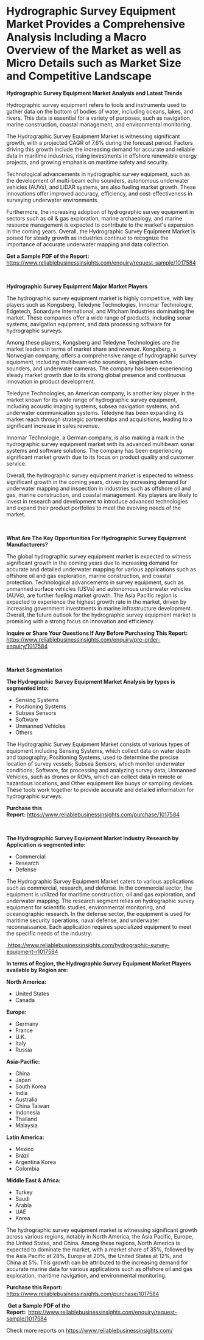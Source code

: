 <p><h1>Hydrographic Survey Equipment Market Provides a Comprehensive Analysis Including a Macro Overview of the Market as well as Micro Details such as Market Size and Competitive Landscape</h1></p><p><strong>Hydrographic Survey Equipment Market Analysis and Latest Trends</strong></p>
<p><p>Hydrographic survey equipment refers to tools and instruments used to gather data on the bottom of bodies of water, including oceans, lakes, and rivers. This data is essential for a variety of purposes, such as navigation, marine construction, coastal management, and environmental monitoring.</p><p>The Hydrographic Survey Equipment Market is witnessing significant growth, with a projected CAGR of 7.6% during the forecast period. Factors driving this growth include the increasing demand for accurate and reliable data in maritime industries, rising investments in offshore renewable energy projects, and growing emphasis on maritime safety and security.</p><p>Technological advancements in hydrographic survey equipment, such as the development of multi-beam echo sounders, autonomous underwater vehicles (AUVs), and LiDAR systems, are also fueling market growth. These innovations offer improved accuracy, efficiency, and cost-effectiveness in surveying underwater environments.</p><p>Furthermore, the increasing adoption of hydrographic survey equipment in sectors such as oil & gas exploration, marine archaeology, and marine resource management is expected to contribute to the market's expansion in the coming years. Overall, the Hydrographic Survey Equipment Market is poised for steady growth as industries continue to recognize the importance of accurate underwater mapping and data collection.</p></p>
<p><strong>Get a Sample PDF of the Report:&nbsp;</strong> <a href="https://www.reliablebusinessinsights.com/enquiry/request-sample/1017584">https://www.reliablebusinessinsights.com/enquiry/request-sample/1017584</a></p>
<p>&nbsp;</p>
<p><strong>Hydrographic Survey Equipment Major Market Players</strong></p>
<p><p>The hydrographic survey equipment market is highly competitive, with key players such as Kongsberg, Teledyne Technologies, Innomar Technologie, Edgetech, Sonardyne International, and Mitcham Industries dominating the market. These companies offer a wide range of products, including sonar systems, navigation equipment, and data processing software for hydrographic surveys.</p><p>Among these players, Kongsberg and Teledyne Technologies are the market leaders in terms of market share and revenue. Kongsberg, a Norwegian company, offers a comprehensive range of hydrographic survey equipment, including multibeam echo sounders, singlebeam echo sounders, and underwater cameras. The company has been experiencing steady market growth due to its strong global presence and continuous innovation in product development.</p><p>Teledyne Technologies, an American company, is another key player in the market known for its wide range of hydrographic survey equipment, including acoustic imaging systems, subsea navigation systems, and underwater communication systems. Teledyne has been expanding its market reach through strategic partnerships and acquisitions, leading to a significant increase in sales revenue.</p><p>Innomar Technologie, a German company, is also making a mark in the hydrographic survey equipment market with its advanced multibeam sonar systems and software solutions. The company has been experiencing significant market growth due to its focus on product quality and customer service.</p><p>Overall, the hydrographic survey equipment market is expected to witness significant growth in the coming years, driven by increasing demand for underwater mapping and inspection in industries such as offshore oil and gas, marine construction, and coastal management. Key players are likely to invest in research and development to introduce advanced technologies and expand their product portfolios to meet the evolving needs of the market.</p></p>
<p>&nbsp;</p>
<p><strong>What Are The Key Opportunities For Hydrographic Survey Equipment Manufacturers?</strong></p>
<p><p>The global hydrographic survey equipment market is expected to witness significant growth in the coming years due to increasing demand for accurate and detailed underwater mapping for various applications such as offshore oil and gas exploration, marine construction, and coastal protection. Technological advancements in survey equipment, such as unmanned surface vehicles (USVs) and autonomous underwater vehicles (AUVs), are further fueling market growth. The Asia Pacific region is expected to experience the highest growth rate in the market, driven by increasing government investments in marine infrastructure development. Overall, the future outlook for the hydrographic survey equipment market is promising with a strong focus on innovation and efficiency.</p></p>
<p><strong>Inquire or Share Your Questions If Any Before Purchasing This Report:</strong> <a href="https://www.reliablebusinessinsights.com/enquiry/pre-order-enquiry/1017584">https://www.reliablebusinessinsights.com/enquiry/pre-order-enquiry/1017584</a></p>
<p>&nbsp;</p>
<p><strong>Market Segmentation</strong></p>
<p><strong>The Hydrographic Survey Equipment Market Analysis by types is segmented into:</strong></p>
<p><ul><li>Sensing Systems</li><li>Positioning Systems</li><li>Subsea Sensors</li><li>Software</li><li>Unmanned Vehicles</li><li>Others</li></ul></p>
<p><p>The Hydrographic Survey Equipment Market consists of various types of equipment including Sensing Systems, which collect data on water depth and topography; Positioning Systems, used to determine the precise location of survey vessels; Subsea Sensors, which monitor underwater conditions; Software, for processing and analyzing survey data; Unmanned Vehicles, such as drones or ROVs, which can collect data in remote or hazardous locations; and Other equipment like buoys or sampling devices. These tools work together to provide accurate and detailed information for hydrographic surveys.</p></p>
<p><strong>Purchase this Report:&nbsp;</strong><a href="https://www.reliablebusinessinsights.com/purchase/1017584">https://www.reliablebusinessinsights.com/purchase/1017584</a></p>
<p>&nbsp;</p>
<p><strong>The Hydrographic Survey Equipment Market Industry Research by Application is segmented into:</strong></p>
<p><ul><li>Commercial</li><li>Research</li><li>Defense</li></ul></p>
<p><p>The Hydrographic Survey Equipment Market caters to various applications such as commercial, research, and defense. In the commercial sector, the equipment is utilized for maritime construction, oil and gas exploration, and underwater mapping. The research segment relies on hydrographic survey equipment for scientific studies, environmental monitoring, and oceanographic research. In the defense sector, the equipment is used for maritime security operations, naval defense, and underwater reconnaissance. Each application requires specialized equipment to meet the specific needs of the industry.</p></p>
<p><a href="https://www.reliablebusinessinsights.com/hydrographic-survey-equipment-r1017584">&nbsp;https://www.reliablebusinessinsights.com/hydrographic-survey-equipment-r1017584</a></p>
<p><strong>In terms of Region, the Hydrographic Survey Equipment Market Players available by Region are:</strong></p>
<p>
    <p> <strong> North America: </strong>
        <ul>
            <li>United States</li>
            <li>Canada</li>
        </ul>
        </p> 
    <p> <strong> Europe: </strong>
        <ul>
            <li>Germany</li>
            <li>France</li>
            <li>U.K.</li>
            <li>Italy</li>
            <li>Russia</li>
        </ul>
        </p> 
    <p> <strong> Asia-Pacific: </strong>
        <ul>
            <li>China</li>
            <li>Japan</li>
            <li>South Korea</li>
            <li>India</li>
            <li>Australia</li>
            <li>China Taiwan</li>
            <li>Indonesia</li>
            <li>Thailand</li>
            <li>Malaysia</li>
        </ul>
        </p> 
    <p> <strong> Latin America: </strong>
        <ul>
            <li>Mexico</li>
            <li>Brazil</li>
            <li>Argentina Korea</li>
            <li>Colombia</li>
        </ul>
        </p> 
    <p> <strong> Middle East & Africa: </strong>
        <ul>
            <li>Turkey</li>
            <li>Saudi</li>
            <li>Arabia</li>
            <li>UAE</li>
            <li>Korea</li>
        </ul>
    </p>
    </p>
<p><p>The hydrographic survey equipment market is witnessing significant growth across various regions, notably in North America, the Asia Pacific, Europe, the United States, and China. Among these regions, North America is expected to dominate the market, with a market share of 35%, followed by the Asia Pacific at 28%, Europe at 20%, the United States at 12%, and China at 5%. This growth can be attributed to the increasing demand for accurate marine data for various applications such as offshore oil and gas exploration, maritime navigation, and environmental monitoring.</p></p>
<p><strong>Purchase this Report: </strong><a href="https://www.reliablebusinessinsights.com/purchase/1017584">https://www.reliablebusinessinsights.com/purchase/1017584</a></p>
<p>&nbsp;<strong>Get a Sample PDF of the Report:&nbsp;&nbsp;</strong><a href="https://www.reliablebusinessinsights.com/enquiry/request-sample/1017584">https://www.reliablebusinessinsights.com/enquiry/request-sample/1017584</a></p>
<p><strong></strong></p>
<p>Check more reports on <a href="https://www.reliablebusinessinsights.com/">https://www.reliablebusinessinsights.com/</a></p>
